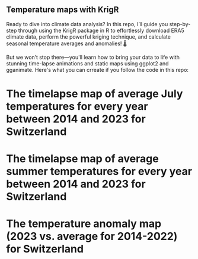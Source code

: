 ## Temperature maps with KrigR

Ready to dive into climate data analysis? In this repo, I’ll guide you step-by-step through using the KrigR package in R to effortlessly download ERA5 climate data, perform the powerful kriging technique, and calculate seasonal temperature averages and anomalies! 🌡️ 

But we won’t stop there—you'll learn how to bring your data to life with stunning time-lapse animations and static maps using ggplot2 and gganimate.
Here's what you can crreate if you follow the code in this repo:

# The timelapse map of average July temperatures for every year between 2014 and 2023 for Switzerland 

# The timelapse map of average summer temperatures for every year between 2014 and 2023 for Switzerland 

# The temperature anomaly map (2023 vs. average for 2014-2022) for Switzerland 
